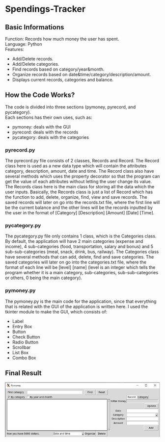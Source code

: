 # Spendings-Tracker

## Basic Informations
Function: Records how much money the user has spent.  
Language: Python  
Features:
- Add/Delete records.  
- Add/Delete categories.  
- Find records based on category/year&month.  
- Organize records based on date&time/category/description/amount.  
- Displays current records, categories and balance.  

## How the Code Works?
The code is divided into three sections (pymoney, pyrecord, and pycategory).  
Each sections has their own uses, such as:  
- pymoney: deals with the GUI  
- pyrecord: deals with the records  
- pycategory: deals with the categories  

### pyrecord.py
The pyrecord.py file consists of 2 classes, Records and Record. The Record class here is used as a new data type which will contain the attributes category, description, amount, date and time. The Record class also have several methods which uses the property decorator so that the program can get the value of each attributes without letting the user change its value. The Records class here is the main class for storing all the data which the user inputs. Basically, the Records class is just a list of Record which has the function to add, delete, organize, find, view and save records. The saved records will later on go into the records.txt file, where the first line will be the current balance and the other lines will be the records inputted by the user in the format of [Category] [Description] [Amount] [Date] [Time].  

### pycategory.py
The pycategory.py file only contains 1 class, which is the Categories class. By default, the application will have 2 main categories (expense and income), 4 sub-categories (food, transportation, salary and bonus) and 5 sub-sub-categories (meal, snack, drink, bus, railway). The Categories class have several methods that can add, delete, find and save categories. The saved categories will later on go into the categories.txt file, where the format of each line will be [level] [name] (level is an integer which tells the program whether it is a main category, sub-categories, sub-sub-categories or others, 0 being the main category).  

### pymoney.py
The pymoney.py is the main code for the application, since that everything that is related with the GUI of the application is written here. I used the tkinter module to make the GUI, which consists of:  
- Label
- Entry Box
- Button
- Check Button
- Radio Button
- Scrollbar
- List Box
- Combo Box

## Final Result
![GUI.png](GUI.png)
